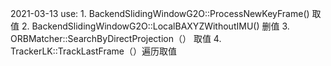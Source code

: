 2021-03-13
<mMutexFeature>
    use:
    1. BackendSlidingWindowG2O::ProcessNewKeyFrame() 取值
    2. BackendSlidingWindowG2O::LocalBAXYZWithoutIMU() 删值
    3. ORBMatcher::SearchByDirectProjection（） 取值
    4. TrackerLK::TrackLastFrame（）遍历取值

<mMutexPos>